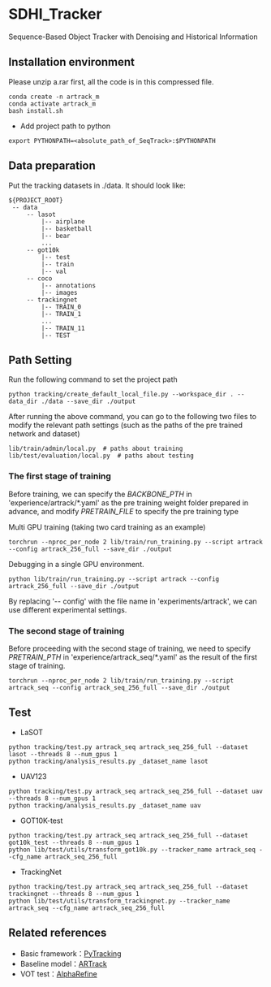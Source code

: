 # SDHI_Tracker
Sequence-Based Object Tracker with Denoising and Historical Information

## Installation environment
Please unzip a.rar first, all the code is in this compressed file.
```
conda create -n artrack_m
conda activate artrack_m
bash install.sh
```

* Add project path to python
```
export PYTHONPATH=<absolute_path_of_SeqTrack>:$PYTHONPATH
```

## Data preparation
Put the tracking datasets in ./data. It should look like:
   ```
   ${PROJECT_ROOT}
    -- data
        -- lasot
            |-- airplane
            |-- basketball
            |-- bear
            ...
        -- got10k
            |-- test
            |-- train
            |-- val
        -- coco
            |-- annotations
            |-- images
        -- trackingnet
            |-- TRAIN_0
            |-- TRAIN_1
            ...
            |-- TRAIN_11
            |-- TEST
   ```

## Path Setting
Run the following command to set the project path
```
python tracking/create_default_local_file.py --workspace_dir . --data_dir ./data --save_dir ./output
```

After running the above command, you can go to the following two files to modify the relevant path settings (such as the paths of the pre trained network and dataset)
```
lib/train/admin/local.py  # paths about training
lib/test/evaluation/local.py  # paths about testing
```

### The first stage of training 
Before training, we can specify the *BACKBONE_PTH* in 'experience/artrack/*.yaml' as the pre training weight folder prepared in advance, and modify *PRETRAIN_FILE* to specify the pre training type


Multi GPU training (taking two card training as an example)
```
torchrun --nproc_per_node 2 lib/train/run_training.py --script artrack --config artrack_256_full --save_dir ./output
```

Debugging in a single GPU environment.

```
python lib/train/run_training.py --script artrack --config artrack_256_full --save_dir ./output
```


By replacing '-- config' with the file name in 'experiments/artrack', we can use different experimental settings.

### The second stage of training 


Before proceeding with the second stage of training, we need to specify *PRETRAIN_PTH* in 'experience/artrack_seq/*.yaml' as the result of the first stage of training.

```
torchrun --nproc_per_node 2 lib/train/run_training.py --script artrack_seq --config artrack_seq_256_full --save_dir ./output
```

## Test 

- LaSOT
```
python tracking/test.py artrack_seq artrack_seq_256_full --dataset lasot --threads 8 --num_gpus 1
python tracking/analysis_results.py _dataset_name lasot
```
- UAV123
```
python tracking/test.py artrack_seq artrack_seq_256_full --dataset uav --threads 8 --num_gpus 1
python tracking/analysis_results.py _dataset_name uav
```
- GOT10K-test
```
python tracking/test.py artrack_seq artrack_seq_256_full --dataset got10k_test --threads 8 --num_gpus 1
python lib/test/utils/transform_got10k.py --tracker_name artrack_seq --cfg_name artrack_seq_256_full
```
- TrackingNet
```
python tracking/test.py artrack_seq artrack_seq_256_full --dataset trackingnet --threads 8 --num_gpus 1
python lib/test/utils/transform_trackingnet.py --tracker_name artrack_seq --cfg_name artrack_seq_256_full
```


## Related references 
* Basic framework：[PyTracking](https://github.com/visionml/pytracking)
* Baseline model：[ARTrack](https://github.com/MIV-XJTU/ARTrack) 
* VOT test：[AlphaRefine](https://github.com/MasterBin-IIAU/AlphaRefine)
